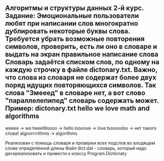 
Алгоритмы и структуры данных 2-й курс.
Задание:
Эмоциональные пользователи любят при написании слов многократно дублировать некоторые буквы слова. Требуется убрать возможные повторения символов, проверить, есть ли оно в словаре и выдать на экран правильное написание слова
Словарь задаётся списком слов, по одному на каждую строчку в файле dictonary.txt. Важно, что слова из словаря не содержат более двух поряд идущих повторяющихся символов. Так слова "Змееед" в словаре нет, а вот слово "параллелепипед" словарь содержать может. 
Пример: 
dictonary.txt
  hello
  we
  love
  math
  and
  algorithms
------------------------  
weeee -> we
heeelllloooo -> hello
loooove -> love
booooobo ->  нет такого слова!
algoorrrrithms -> algorithms

Реализован с помощь словаря и проверки всех подслов во входящем слове определённой длины
Файл dict.dat - словарь, который надо десереализовать и привести к классу Program.Dictionaty


 
